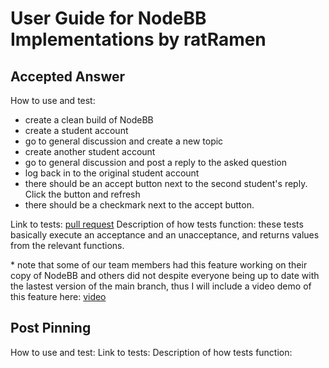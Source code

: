# User Guide for NodeBB Implementations by ratRamen

## Accepted Answer
How to use and test: 
- create a clean build of NodeBB
- create a student account
- go to general discussion and create a new topic
- create another student account
- go to general discussion and post a reply to the asked question
- log back in to the original student account
- there should be an accept button next to the second student's reply. Click the button and refresh
- there should be a checkmark next to the accept button.

Link to tests: [pull request](https://github.com/CMU-313/spring24-nodebb-ratramen/pull/35)
Description of how tests function: these tests basically execute an acceptance and an unacceptance, and returns values from the relevant functions.

\* note that some of our team members had this feature working on their copy of NodeBB and others did not despite everyone being up to date with the lastest version of the main branch, thus I will include a video demo of this feature here: [video](https://drive.google.com/file/d/1iYHY8DLewNLkDQfJBJTdE6avntl9eZwJ/view?usp=sharing)

## Post Pinning
How to use and test:
Link to tests:
Description of how tests function:

